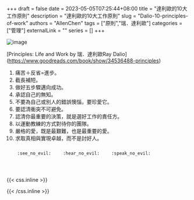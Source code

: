 +++ 
draft = false
date = 2023-05-05T07:25:44+08:00
title = "達利歐的10大工作原則"
description = "達利歐的10大工作原則"
slug = "Dalio-10-principles-of-work"
authors = "AllenChen"
tags = ["原則","瑞．達利歐"]
categories = ["管理"]
externalLink = ""
series = []
+++

![image](/images/post/A-rabbit-with-big-blue-eyes-talking-with-Ray-Dalio-with-Van-Gogh-style.jpeg)

[Principles: Life and Work by 瑞．達利歐Ray Dalio]
(https://www.goodreads.com/book/show/34536488-principles)

1. 痛苦＋反省=進步。
2. 截長補短。
3. 做好五步驟邁向成功。
4. 承認自己的無知。
5. 不要為自己或別人的錯誤懊惱，要珍愛它。
6. 要認清衝突不可避免。
7. 認清你最重要的決策，就是選好工作的責任方。
8. 以運動教練的方式對待你的團隊。
9. 嚴格的愛，既是最艱難，也是最重要的愛。
10. 求取真相與實現卓越，而不是討好人。

<p><span class="nowrap"><span class="emojify">🙈</span> <code>:see_no_evil:</code></span>  <span class="nowrap"><span class="emojify">🙉</span> <code>:hear_no_evil:</code></span>  <span class="nowrap"><span class="emojify">🙊</span> <code>:speak_no_evil:</code></span></p>
<br>
    

{{< css.inline >}}
<style>
.emojify {
	font-family: Apple Color Emoji, Segoe UI Emoji, NotoColorEmoji, Segoe UI Symbol, Android Emoji, EmojiSymbols;
	font-size: 2rem;
	vertical-align: middle;
}
@media screen and (max-width:650px) {
  .nowrap {
    display: block;
    margin: 25px 0;
  }
}
</style>
{{< /css.inline >}}
